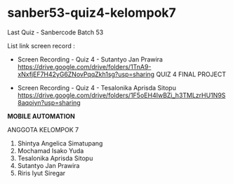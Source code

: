 # sanber53-quiz4-kelompok7

Last Quiz - Sanbercode Batch 53

List link screen record :

- Screen Recording - Quiz 4 - Sutantyo Jan Prawira
  https://drive.google.com/drive/folders/1TnA9-xNxfjEF7H42yG6ZNovPqqZkh1sg?usp=sharing
  QUIZ 4
  FINAL PROJECT

- Screen Recording - Quiz 4 - Tesalonika Aprisda Sitopu
  https://drive.google.com/drive/folders/1F5oEH4IwBZi_h3TMLzrHU1N9S8aqoiyn?usp=sharing

**MOBILE AUTOMATION**

ANGGOTA KELOMPOK 7

1. Shintya Angelica Simatupang
2. Mochamad Isako Yuda
3. Tesalonika Aprisda Sitopu
4. Sutantyo Jan Prawira
5. Riris Iyut Siregar
